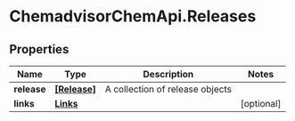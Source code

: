 # ChemadvisorChemApi.Releases

## Properties
Name | Type | Description | Notes
------------ | ------------- | ------------- | -------------
**release** | [**[Release]**](Release.md) | A collection of release objects | 
**links** | [**Links**](Links.md) |  | [optional] 


